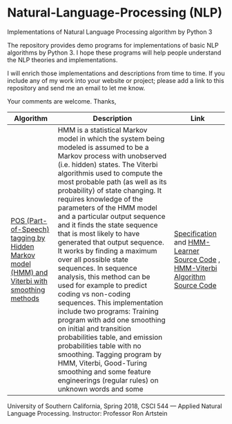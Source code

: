 # Natural-Language-Processing (NLP)
Implementations of Natural Language Processing algorithm by Python 3

The repository provides demo programs for implementations of basic NLP algorithms by Python 3. I hope these programs will help people understand the NLP theories and implementations.

I will enrich those implementations and descriptions from time to time. If you include any of my work into your website or project; please add a link to this repository and send me an email to let me know.

Your comments are welcome.
Thanks,

|Algorithm|Description|Link|
|------|------|--------|
|[POS (Part-of-Speech) tagging by Hidden Markov model (HMM) and Viterbi with smoothing methods](https://github.com/Cheng-Lin-Li/Natural-Language-Processing/tree/master/HMM)|HMM is a statistical Markov model in which the system being modeled is assumed to be a Markov process with unobserved (i.e. hidden) states. The Viterbi algorithmis used to compute the most probable path (as well as its probability) of state changing. It requires knowledge of the parameters of the HMM model and a particular output sequence and it finds the state sequence that is most likely to have generated that output sequence. It works by finding a maximum over all possible state sequences. In sequence analysis, this method can be used for example to predict coding vs non-coding sequences. This implementation include two programs: Training program with add one smoothing on initial and transition probabilities table, and emission probabilities table with no smoothing. Tagging program by HMM, Viterbi, Good-Turing smoothing and some feature engineerings (regular rules) on unknown words and some |[Specification](https://github.com/Cheng-Lin-Li/Natural-Language-Processing/tree/master/HMM) and [HMM-Learner Source Code](https://github.com/Cheng-Lin-Li/Natural-Language-Processing/blob/master/HMM/hmmlearn3.py) , [HMM-Viterbi Algorithm Source Code](https://github.com/Cheng-Lin-Li/Natural-Language-Processing/blob/master/HMM/hmmdecode3.py)|



University of Southern California, Spring 2018, CSCI 544 — Applied Natural Language Processing. Instructor: Professor Ron Artstein